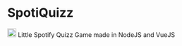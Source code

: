 # SpotiQuizz
<img src="https://emoji.gg/assets/emoji/7370_Spotify.png" width="20" height="20"> Little Spotify Quizz Game made in NodeJS and VueJS
